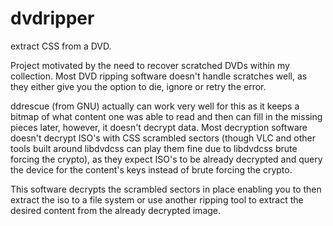 dvdripper
=========

extract CSS from a DVD.

Project motivated by the need to recover scratched DVDs within my collection.  Most DVD ripping software doesn't 
handle scratches well, as they either give you the option to die, ignore or retry the error.

ddrescue (from GNU) actually can work very well for this as it keeps a bitmap of what content one was able to read and then can fill in the missing pieces later, however, it doesn't decrypt data.  Most decryption software doesn't decrypt ISO's with CSS scrambled sectors (though VLC and other tools built around libdvdcss can play them fine due to libdvdcss brute forcing the crypto), as they expect ISO's to be already decrypted and query the device for the content's keys instead of brute forcing the crypto.

This software decrypts the scrambled sectors in place enabling you to then extract the iso to a file system or use another ripping tool to extract the desired content from the already decrypted image.